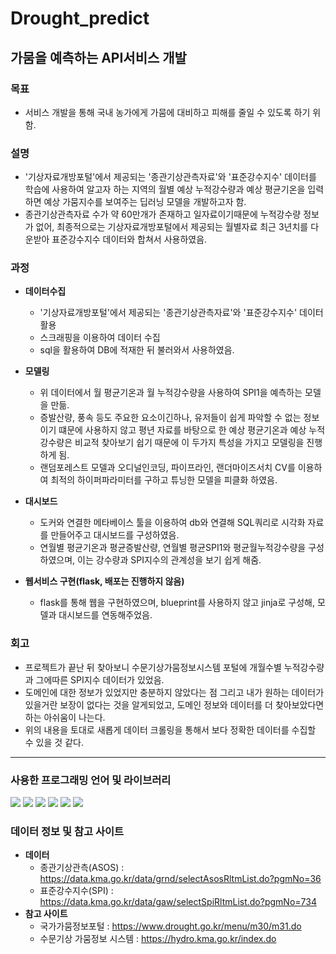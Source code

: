 # Drought_predict

## 가뭄을 예측하는 API서비스 개발


### 목표
 - 서비스 개발을 통해 국내 농가에게 가뭄에 대비하고 피해를 줄일 수 있도록 하기 위함.
### 설명
 - '기상자료개방포털'에서 제공되는 '종관기상관측자료'와 '표준강수지수' 데이터를 학습에 사용하여 알고자 하는 지역의 월별 예상 누적강수량과 예상 평균기온을 입력하면 예상 가뭄지수를 보여주는 딥러닝 모델을 개발하고자 함.
 - 종관기상관측자료 수가 약 60만개가 존재하고 일자료이기때문에 누적강수량 정보가 없어, 최종적으로는 기상자료개방포털에서 제공되는 월별자료 최근 3년치를 다운받아 표준강수지수 데이터와 합쳐서 사용하였음.
 

### 과정
 + **데이터수집**
   + '기상자료개방포털'에서 제공되는 '종관기상관측자료'와 '표준강수지수' 데이터 활용
   + 스크래핑을 이용하여 데이터 수집
   + sql을 활용하여 DB에 적재한 뒤 불러와서 사용하였음.

 + **모델링**
   + 위 데이터에서 월 평균기온과 월 누적강수량을 사용하여 SPI1을 예측하는 모델을 만듦.
   + 증발산량, 풍속 등도 주요한 요소이긴하나, 유저들이 쉽게 파악할 수 없는 정보이기 떄문에 사용하지 않고 평년 자료를 바탕으로 한 예상 평균기온과 예상 누적강수량은 비교적 찾아보기 쉽기 때문에 이 두가지 특성을 가지고 모델링을 진행하게 됨.
   + 랜덤포레스트 모델과 오디널인코딩, 파이프라인, 랜더마이즈서치 CV를 이용하여 최적의 하이퍼파라미터를 구하고 튜닝한 모델을 피클화 하였음.

 + **대시보드**
   + 도커와 연결한 메타베이스 툴을 이용하여 db와 연결해 SQL쿼리로 시각화 자료를 만들어주고 대시보드를 구성하였음.
   + 연월별 평균기온과 평균증발산량, 연월별 평균SPI1와 평균월누적강수량을 구성하였으며, 이는 강수량과 SPI지수의 관계성을 보기 쉽게 해줌.
 
 + **웹서비스 구현(flask, 배포는 진행하지 않음)**
   + flask를 통해 웹을 구현하였으며, blueprint를 사용하지 않고 jinja로 구성해, 모델과 대시보드를 연동해주었음.
   
### 회고
 - 프로젝트가 끝난 뒤 찾아보니 수문기상가뭄정보시스템 포털에 개월수별 누적강수량과 그에따른 SPI지수 데이터가 있었음.
 - 도메인에 대한 정보가 있었지만 충분하지 않았다는 점 그리고 내가 원하는 데이터가 있을거란 보장이 없다는 것을 알게되었고, 도메인 정보와 데이터를 더 찾아보았다면하는 아쉬움이 나는다.
 - 위의 내용을 토대로 새롭게 데이터 크롤링을 통해서 보다 정확한 데이터를 수집할 수 있을 것 같다.

---

### 사용한 프로그래밍 언어 및 라이브러리
<img src="https://img.shields.io/badge/Python-yellow?style=flat"/> <img src="https://img.shields.io/badge/pandas-red?style=flat"/> <img src="https://img.shields.io/badge/sqlite3-blue?style=flat"/> <img src="https://img.shields.io/badge/sklearn-lightgrey?style=flat"/> <img src="https://img.shields.io/badge/pickle-green?style=flat"/> <img src="https://img.shields.io/badge/flask-orange?style=flat"/> 



### 데이터 정보 및 참고 사이트
 - **데이터**
   - 종관기상관측(ASOS) : https://data.kma.go.kr/data/grnd/selectAsosRltmList.do?pgmNo=36
   - 표준강수지수(SPI) : https://data.kma.go.kr/data/gaw/selectSpiRltmList.do?pgmNo=734
 - **참고 사이트**
   - 국가가뭄정보포털 : https://www.drought.go.kr/menu/m30/m31.do
   - 수문기상 가뭄정보 시스템 : https://hydro.kma.go.kr/index.do
